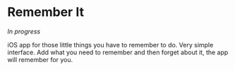 Remember It 
==========

*In progress*

iOS app for those little things you have to remember to do. Very simple interface. Add what you need to remember and then forget about it, the app will remember for you.
